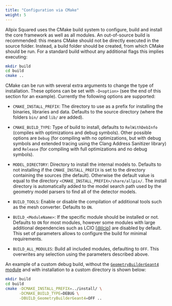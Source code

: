 ```yaml
---
title: "Configuration via CMake"
weight: 5
---
```


Allpix Squared uses the CMake build system to configure, build and install the core framework as well as all modules. An
out-of-source build is recommended: this means CMake should not be directly executed in the source folder. Instead, a build
folder should be created, from which CMake should be run. For a standard build without any additional flags this implies
executing:

```sh
mkdir build
cd build
cmake ..
```

CMake can be run with several extra arguments to change the type of installation. These options can be set with `-D<option>`
(see the end of this section for an example). Currently the following options are supported:

-   `CMAKE_INSTALL_PREFIX`:
    The directory to use as a prefix for installing the binaries, libraries and data. Defaults to the source directory (where
    the folders `bin/` and `lib/` are added).

-   `CMAKE_BUILD_TYPE`:
    Type of build to install, defaults to `RelWithDebInfo` (compiles with optimizations and debug symbols). Other possible
    options are `Debug` (for compiling with no optimizations, but with debug symbols and extended tracing using the Clang
    Address Sanitizer library) and `Release` (for compiling with full optimizations and no debug symbols).

-   `MODEL_DIRECTORY`:
    Directory to install the internal models to. Defaults to not installing if the `CMAKE_INSTALL_PREFIX` is set to the
    directory containing the sources (the default). Otherwise the default value is equal to the directory
    `<CMAKE_INSTALL_PREFIX>/share/allpix/`. The install directory is automatically added to the model search path used by the
    geometry model parsers to find all of the detector models.

-   `BUILD_TOOLS`:
    Enable or disable the compilation of additional tools such as the mesh converter. Defaults to `ON`.

-   `BUILD_<ModuleName>`:
    If the specific module should be installed or not. Defaults to `ON` for most modules, however some modules with large
    additional dependencies such as LCIO \[[@lcio]\] are disabled by default. This set of parameters allows to configure the
    build for minimal requirements.

-   `BUILD_ALL_MODULES`:
    Build all included modules, defaulting to `OFF`. This overwrites any selection using the parameters described above.

An example of a custom debug build, without the [`GeometryBuilderGeant4` module](../07_modules/geometrybuildergeant4.md) and
with installation to a custom directory is shown below:

```sh
mkdir build
cd build
cmake -DCMAKE_INSTALL_PREFIX=../install/ \
      -DCMAKE_BUILD_TYPE=DEBUG \
      -DBUILD_GeometryBuilderGeant4=OFF ..
```


[@lcio]: https://doi.org/10.1109/NSSMIC.2012.6551478
